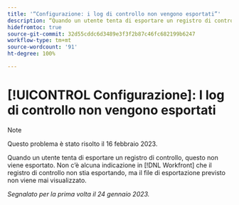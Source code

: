 ```yaml
---
title: '“Configurazione: i log di controllo non vengono esportati”'
description: “Quando un utente tenta di esportare un registro di controllo, questo non viene esportato. Non c’è alcuna indicazione in Workfront che il registro di controllo non stia esportando, ma il file di esportazione previsto non viene mai visualizzato”.
hidefromtoc: true
source-git-commit: 32d55cddc6d3489e3f3f2b87c46fc682199b6247
workflow-type: tm+mt
source-wordcount: '91'
ht-degree: 100%

---
```



# [!UICONTROL Configurazione]: I log di controllo non vengono esportati

>[!NOTE]
>
>Questo problema è stato risolto il 16 febbraio 2023.

Quando un utente tenta di esportare un registro di controllo, questo non viene esportato. Non c’è alcuna indicazione in [!DNL Workfront] che il registro di controllo non stia esportando, ma il file di esportazione previsto non viene mai visualizzato.

_Segnalato per la prima volta il 24 gennaio 2023._

